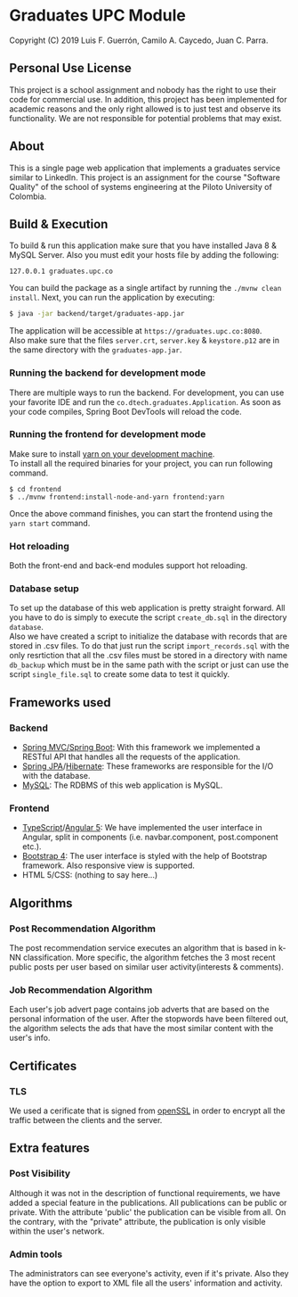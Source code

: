 # Graduates UPC Module
Copyright (C) 2019 Luis F. Guerrón, Camilo A. Caycedo, Juan C. Parra.

## Personal Use License
This project is a school assignment and nobody has the right to use their code for commercial use. In addition, this project has been implemented for academic reasons and the only right allowed is to just test and observe its functionality. We are not responsible for potential problems that may exist.

## About
This is a single page web application that implements a graduates service similar to LinkedIn. This project is an assignment for the course "Software Quality" of the school of systems engineering at the Piloto University of Colombia.

## Build & Execution
To build & run this application make sure that you have installed Java 8 & MySQL Server. Also you must edit your hosts file by adding the following:

```
127.0.0.1 graduates.upc.co
```

You can build the package as a single artifact by running the `./mvnw clean install`.
Next, you can run the application by executing:

```bash
$ java -jar backend/target/graduates-app.jar
```

The application will be accessible at `https://graduates.upc.co:8080`. <br>
Also make sure that the files `server.crt`, `server.key` & `keystore.p12` are in the same directory with the `graduates-app.jar`.

### Running the backend for development mode
There are multiple ways to run the backend. For development, you can use your favorite IDE and run the
`co.dtech.graduates.Application`. As soon as your code compiles, Spring Boot DevTools will reload the code.

### Running the frontend for development mode
Make sure to install [yarn on your development machine](https://yarnpkg.com/en/docs/install). <br>
To install all the required binaries for your project, you can run following command.

```
$ cd frontend
$ ../mvnw frontend:install-node-and-yarn frontend:yarn
```

Once the above command finishes, you can start the frontend using the `yarn start` command.

### Hot reloading
Both the front-end and back-end modules support hot reloading.

### Database setup
To set up the database of this web application is pretty straight forward. All you have to do is simply to execute the script `create_db.sql` in the directory `database`. <br>
Also we have created a script to initialize the database with records that are stored in .csv files. To do that just run the script `import_records.sql` with the only resrtiction that all the .csv files must be stored in a directory with name `db_backup` which must be in the same path with the script or just can use the script `single_file.sql` to create some data to test it quickly.

## Frameworks used

### Backend
* [Spring MVC/Spring Boot](https://spring.io/): With this framework we implemented a RESTful API that handles all the requests of the application.
* [Spring JPA](https://spring.io/projects/spring-data-jpa)/[Hibernate](https://hibernate.org/): These frameworks are responsible for the I/O with the database.
* [MySQL](https://www.mysql.com/): The RDBMS of this web application is MySQL.

### Frontend
* [TypeScript](https://www.typescriptlang.org/)/[Angular  5](https://angular.io/): We have implemented the user interface in Angular, split in components (i.e. navbar.component, post.component etc.).
* [Bootstrap 4](http://getbootstrap.com/): The user interface is styled with the help of Bootstrap framework. Also responsive view is supported.
* HTML 5/CSS: (nothing to say here...)

## Algorithms

### Post Recommendation Algorithm
The post recommendation service executes an algorithm that is based in k-NN classification. More specific, the algorithm fetches the 3 most recent public posts per user based on similar user activity(interests & comments).

### Job Recommendation Algorithm
Each user's job advert page contains job adverts that are based on the personal information of the user. After the stopwords have been filtered out, the algorithm selects the ads that have the most similar content with the user's info.

## Certificates

### TLS
We used a cerificate that is signed from [openSSL](https://www.openssl.org/) in order to encrypt all the traffic between the clients and the server.

## Extra features

### Post Visibility
Although it was not in the description of functional requirements, we have added a special feature in the publications. All publications can be public or private. With the attribute 'public' the publication can be visible from all. On the contrary, with the "private" attribute, the publication is only visible within the user's network.

### Admin tools
The administrators can see everyone's activity, even if it's private. Also they have the option to export to XML file all the users' information and activity.
